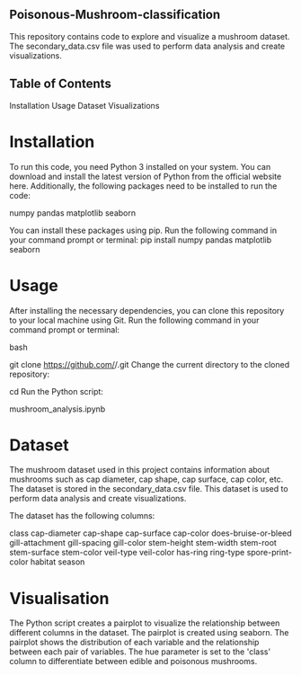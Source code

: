 ## Poisonous-Mushroom-classification

This repository contains code to explore and visualize a mushroom dataset. The secondary_data.csv file was used to perform data analysis and create visualizations.

## Table of Contents

Installation
Usage
Dataset
Visualizations

# Installation

To run this code, you need Python 3 installed on your system. You can download and install the latest version of Python from the official website here. Additionally, the following packages need to be installed to run the code:

numpy
pandas
matplotlib
seaborn

You can install these packages using pip. Run the following command in your command prompt or terminal:
pip install numpy pandas matplotlib seaborn


# Usage
After installing the necessary dependencies, you can clone this repository to your local machine using Git. Run the following command in your command prompt or terminal:

bash

git clone https://github.com/<username>/<repository>.git
Change the current directory to the cloned repository:

cd <repository>
Run the Python script:


mushroom_analysis.ipynb

# Dataset
The mushroom dataset used in this project contains information about mushrooms such as cap diameter, cap shape, cap surface, cap color, etc. The dataset is stored in the secondary_data.csv file. This dataset is used to perform data analysis and create visualizations.

The dataset has the following columns:

class
cap-diameter
cap-shape
cap-surface
cap-color
does-bruise-or-bleed
gill-attachment
gill-spacing
gill-color
stem-height
stem-width
stem-root
stem-surface
stem-color
veil-type
veil-color
has-ring
ring-type
spore-print-color
habitat
season


# Visualisation 
The Python script creates a pairplot to visualize the relationship between different columns in the dataset. The pairplot is created using seaborn. The pairplot shows the distribution of each variable and the relationship between each pair of variables. The hue parameter is set to the 'class' column to differentiate between edible and poisonous mushrooms.
